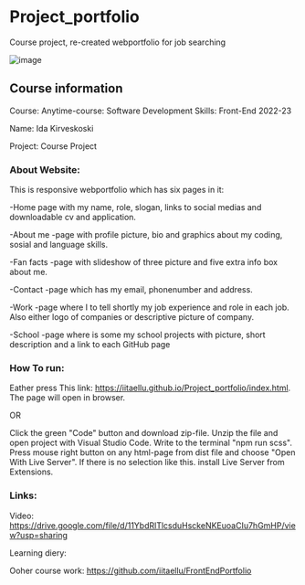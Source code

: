 # Project_portfolio
Course project, re-created webportfolio for job searching

![image](https://user-images.githubusercontent.com/78799868/214058425-86c5177f-35a7-4d5c-a576-af9203f0cd1c.png)


## Course information
Course: Anytime-course: Software Development Skills: Front-End 2022-23

Name: Ida Kirveskoski

Project: Course Project

### About Website:

This is responsive webportfolio which has six pages in it:

-Home page with my name, role, slogan, links to social medias and downloadable cv and application.

-About me -page with profile picture, bio and graphics about my coding, sosial and language skills.

-Fan facts -page with slideshow of three picture and five extra info box about me.

-Contact -page which has my email, phonenumber and address.

-Work -page where I to tell shortly my job experience and role in each job. Also either logo of companies or descriptive picture of company.

-School -page where is some my school projects with picture, short description and a link to each GitHub page

### How To run:

Eather press This link: https://iitaellu.github.io/Project_portfolio/index.html. The page will open in browser.

OR

Click the green "Code" button and download zip-file. Unzip the file and open project with Visual Studio Code. Write to the terminal "npm run scss". Press mouse right button on any html-page from dist file and choose "Open With Live Server". If there is no selection like this. install Live Server from Extensions.

### Links:

Video: https://drive.google.com/file/d/11YbdRlTlcsduHsckeNKEuoaCIu7hGmHP/view?usp=sharing

Learning diery:

Ooher course work: https://github.com/iitaellu/FrontEndPortfolio
